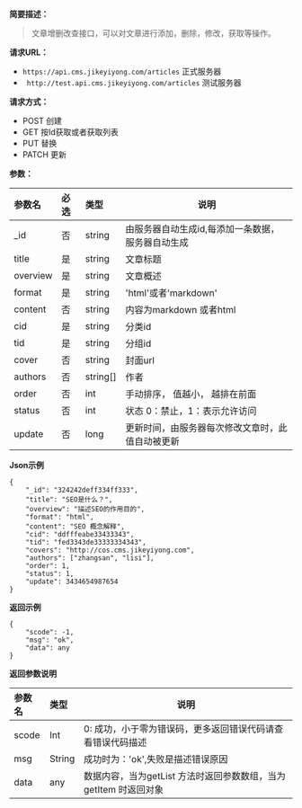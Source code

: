**简要描述：** 

> 文章增删改查接口，可以对文章进行添加，删除，修改，获取等操作。

**请求URL：** 

- ` https://api.cms.jikeyiyong.com/articles `  正式服务器
- ` http://test.api.cms.jikeyiyong.com/articles` 测试服务器
  

**请求方式：**

- POST  创建
- GET   按Id获取或者获取列表
- PUT   替换
- PATCH 更新

**参数：** 

| 参数名   | 必选 | 类型     | 说明                                              |
| :------- | :--- | :------- | ------------------------------------------------- |
| _id      | 否   | string   | 由服务器自动生成id,每添加一条数据，服务器自动生成 |
| title    | 是   | string   | 文章标题                                          |
| overview | 是   | string   | 文章概述                                          |
| format   | 是   | string   | 'html'或者'markdown'                              |
| content  | 否   | string   | 内容为markdown 或者html                           |
| cid      | 是   | string   | 分类id                                            |
| tid      | 是   | string   | 分组id                                            |
| cover    | 否   | string   | 封面url                                           |
| authors  | 否   | string[] | 作者                                              |
| order    | 否   | int      | 手动排序， 值越小， 越排在前面                    |
| status   | 否   | int      | 状态 0：禁止，1：表示允许访问                     |
| update   | 否   | long     | 更新时间，由服务器每次修改文章时，此值自动被更新  |

**Json示例**

````
{
    "_id": "324242deff334ff333",
    "title": "SEO是什么？",
    "overview": "描述SEO的作用目的",
    "format": "html",
    "content": "SEO 概念解释",
    "cid": "ddfffeabe33433343",
    "tid": "fed3343de33333334343",
    "covers": "http://cos.cms.jikeyiyong.com",
    "authors": ["zhangsan", "lisi"],
    "order": 1,
    "status": 1,
    "update": 3434654987654
}
````

 **返回示例**

``` 
{
    "scode": -1,
    "msg": "ok",
    "data": any
}
```

 **返回参数说明** 

| 参数名 | 类型   | 说明                                                         |
| :----- | :----- | ------------------------------------------------------------ |
| scode  | Int    | 0: 成功，小于零为错误码，更多返回错误代码请查看错误代码描述  |
| msg    | String | 成功时为：'ok',失败是描述错误原因                            |
| data   | any    | 数据内容，当为getList 方法时返回参数数组，当为 getItem 时返回对象 |